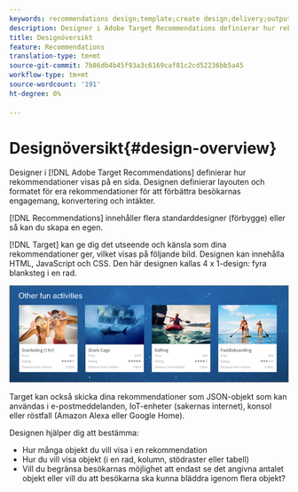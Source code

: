 ```yaml
---
keywords: recommendations design;template;create design;delivery;output
description: Designer i Adobe Target Recommendations definierar hur rekommendationerna visas på en sida. Designen definierar layouten och formatet för era rekommendationer för att förbättra besökarnas engagemang, konvertering och intäkter.
title: Designöversikt
feature: Recommendations
translation-type: tm+mt
source-git-commit: 7b86db4b45f93a3c6169caf81c2cd52236bb5a45
workflow-type: tm+mt
source-wordcount: '191'
ht-degree: 0%

---
```



# Designöversikt{#design-overview}

Designer i [!DNL Adobe Target Recommendations] definierar hur rekommendationer visas på en sida. Designen definierar layouten och formatet för era rekommendationer för att förbättra besökarnas engagemang, konvertering och intäkter.

[!DNL Recommendations] innehåller flera standarddesigner (förbygge) eller så kan du skapa en egen.

[!DNL Target] kan ge dig det utseende och känsla som dina rekommendationer ger, vilket visas på följande bild. Designen kan innehålla HTML, JavaScript och CSS. Den här designen kallas 4 x 1-design: fyra blanksteg i en rad.

![](assets/velocity_example.png)

Target kan också skicka dina rekommendationer som JSON-objekt som kan användas i e-postmeddelanden, IoT-enheter (sakernas internet), konsol eller röstfall (Amazon Alexa eller Google Home).

Designen hjälper dig att bestämma:

* Hur många objekt du vill visa i en rekommendation
* Hur du vill visa objekt (i en rad, kolumn, stödraster eller tabell)
* Vill du begränsa besökarnas möjlighet att endast se det angivna antalet objekt eller vill du att besökarna ska kunna bläddra igenom flera objekt?

